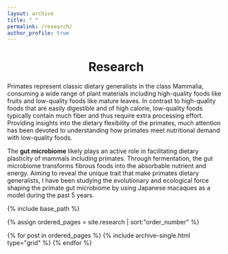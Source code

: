 ```yaml
---
layout: archive
title: " "
permalink: /research/
author_profile: true
---
```


<div style="text-align: center"> <h1>Research</h1> </div>

Primates represent classic dietary generalists in the class Mammalia, consuming a wide range of plant materials including high-quality foods like fruits and low-quality foods like mature leaves. In contrast to high-quality foods that are easily digestible and of high calorie, low-quality foods typically contain much fiber and thus require extra processing effort. Providing insights into the dietary flexibility of the primates, much attention has been devoted to understanding how primates meet nutritional demand with low-quality foods.

The <strong>gut microbiome</strong> likely plays an active role in facilitating dietary plasticity of mammals including primates. Through fermentation, the gut microbiome transforms fibrous foods into the absorbable nutrient and energy. Aiming to reveal the unique trait that make primates dietary generalists, I have been studying the evolutionary and ecological force shaping the primate gut microbiome by using Japanese macaques as a model during the past 5 years.

<nbsp>

{% include base_path %}

{% assign ordered_pages = site.research | sort:"order_number" %}

{% for post in ordered_pages %}
  {% include archive-single.html type="grid" %}
{% endfor %}
